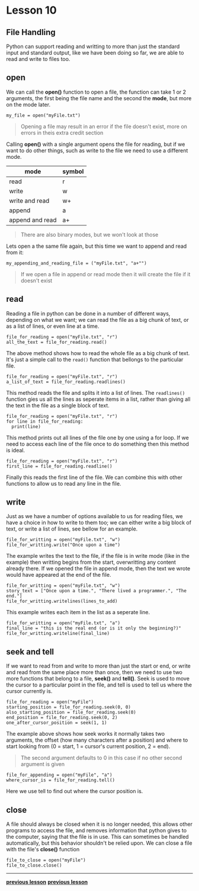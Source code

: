 # Lesson 10

## File Handling

Python can support reading and writting to more than just the standard input and
standard output, like we have been doing so far, we are able to read and write
to files too.

## open

We can call the **open()** function to open a file, the function can take 1 or 2
arguments, the first being the file name and the second the __mode__, but more
on the mode later.
```python3
my_file = open("myFile.txt")
```
> Opening a file may result in an error if the file doesn't exist,
> more on errors in theis extra credit section

Calling **open()** with a single argument opens the file for reading, but if we
want to do other things, such as write to the file we need to use a different
mode.

| mode            | symbol |
|-----------------|--------|
| read            | r      |
| write           | w      |
| write and read  | w+     |
| append          | a      |
| append and read | a+     |

> There are also binary modes, but we won't look at those

Lets open a the same file again, but this time we want to append and read
from it:
```python3
my_appending_and_reading_file = ("myFile.txt", "a+"")
```
> If we open a file in append or read mode then it will create the file if it
> doesn't exist

## read

Reading a file in python can be done in a number of different ways, depending on
what we want; we can read the file as a big chunk of text, or as a list of
lines, or even line at a time.
```python3
file_for_reading = open("myFile.txt", "r")
all_the_text = file_for_reading.read()
```
The above method shows how to read the whole file as a big chunk of text.
It's just a simple call to the `read()` function that bellongs to the particular
file.

```python3
file_for_reading = open("myFile.txt", "r")
a_list_of_text = file_for_reading.readlines()
```
This method reads the file and splits it into a list of lines.
The `readlines()` function gies us all the lines as seperate items in a list,
rather than giving all the text in the file as a single block of text.

```python3
file_for_reading = open("myFile.txt", "r")
for line in file_for_reading:
  print(line)
```
This method prints out all lines of the file one by one using a for loop.
If we need to access each line of the file once to do something then this method
is ideal.

```python3
file_for_reading = open("myFile.txt", "r")
first_line = file_for_reading.readline()
```
Finally this reads the first line of the file.
We can combine this with other functions to allow us to read any line in the
file.

## write

Just as we have a number of options available to us for reading files, we have a
choice in how to write to them too; we can either write a big block of text, or
write a list of lines, see bellow for an example.
```python3
file_for_writting = open("myFile.txt", "w")
file_for_writting.write("Once upon a time")
```
The example writes the text to the file, if the file is in write mode (like in
the example) then writting begins from the start, overwritting any content
already there.
If we opened the file in append mode, then the text we wrote would have appeared
at the end of the file.
```python3
file_for_writting = open("myFile.txt", "w")
story_text = ["Once upon a time.", "There lived a programmer.", "The end."]
file_for_writting.writelines(lines_to_add)
```
This example writes each item in the list as a seperate line.

```python3
file_for_writting = open("myFile.txt", "a")
final_line = "this is the real end (or is it only the beginning?)"
file_for_writting.writeline(final_line)
```

## seek and tell

If we want to read from and write to more than just the start or end, or write
and read from the same place more than once, then we need to use two more
functions that belong to a file, **seek()** and **tell()**.
Seek is used to move the cursor to a particular point in the file, and tell is
used to tell us where the cursor currently is.

```python3
file_for_reading = open("myFile")
starting_position = file_for_reading.seek(0, 0)
also_starting_position = file_for_reading.seek(0)
end_position = file_for_reading.seek(0, 2)
one_after_cursor_position = seek(1, 1)
```
The example above shows how seek works it normally takes two arguments, the
offset (how many characters after a position) and where to start looking from
(0 = start, 1 = cursor's current position, 2 = end).

> The second argument defaults to 0 in this case if no other second argument
> is given

```python3
file_for_appending = open("myFile", "a")
where_cursor_is = file_for_reading.tell()
```
Here we use tell to find out where the cursor position is.

## close

A file should always be closed when it is no longer needed, this allows other
programs to access the file, and removes information that python gives to the
computer, saying that the file is in use.
This can sometimes be handled automatically, but this behavior shouldn't be
relied upon.
We can close a file with the file's **close()** function
```python3
file_to_close = open("myFile")
file_to_close.close()
```
---
**[previous lesson](./Lesson09.md)**
**[previous lesson](./Lesson11.md)**
